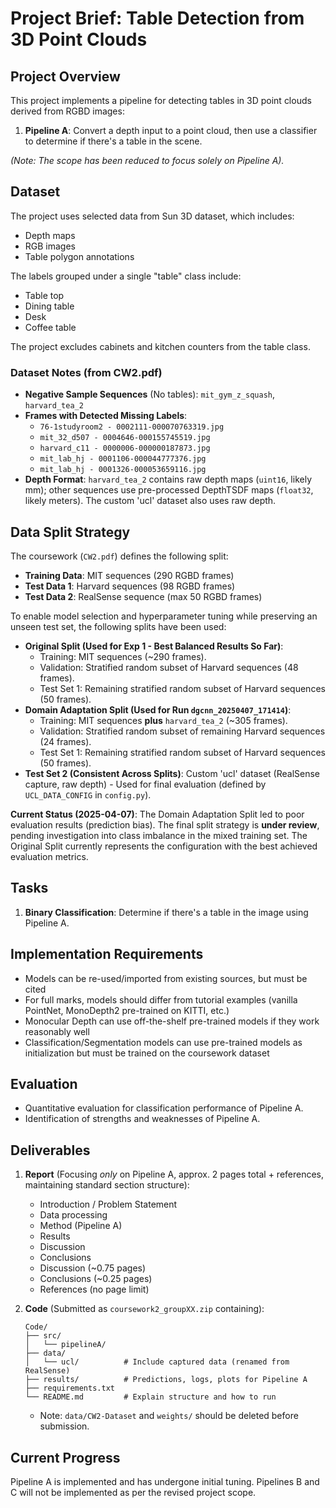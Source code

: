 # Project Brief: Table Detection from 3D Point Clouds

## Project Overview

This project implements a pipeline for detecting tables in 3D point clouds derived from RGBD images:

1. **Pipeline A**: Convert a depth input to a point cloud, then use a classifier to determine if there's a table in the scene.

_(Note: The scope has been reduced to focus solely on Pipeline A)._

## Dataset

The project uses selected data from Sun 3D dataset, which includes:

- Depth maps
- RGB images
- Table polygon annotations

The labels grouped under a single "table" class include:

- Table top
- Dining table
- Desk
- Coffee table

The project excludes cabinets and kitchen counters from the table class.

### Dataset Notes (from CW2.pdf)

- **Negative Sample Sequences** (No tables): `mit_gym_z_squash`, `harvard_tea_2`
- **Frames with Detected Missing Labels**:
  - `76-1studyroom2 - 0002111-000070763319.jpg`
  - `mit_32_d507 - 0004646-000155745519.jpg`
  - `harvard_c11 - 0000006-000000187873.jpg`
  - `mit_lab_hj - 0001106-000044777376.jpg`
  - `mit_lab_hj - 0001326-000053659116.jpg`
- **Depth Format**: `harvard_tea_2` contains raw depth maps (`uint16`, likely mm); other sequences use pre-processed DepthTSDF maps (`float32`, likely meters). The custom 'ucl' dataset also uses raw depth.

## Data Split Strategy

The coursework (`CW2.pdf`) defines the following split:

- **Training Data**: MIT sequences (290 RGBD frames)
- **Test Data 1**: Harvard sequences (98 RGBD frames)
- **Test Data 2**: RealSense sequence (max 50 RGBD frames)

To enable model selection and hyperparameter tuning while preserving an unseen test set, the following splits have been used:

- **Original Split (Used for Exp 1 - Best Balanced Results So Far)**:
  - Training: MIT sequences (~290 frames).
  - Validation: Stratified random subset of Harvard sequences (48 frames).
  - Test Set 1: Remaining stratified random subset of Harvard sequences (50 frames).
- **Domain Adaptation Split (Used for Run `dgcnn_20250407_171414`)**:
  - Training: MIT sequences **plus** `harvard_tea_2` (~305 frames).
  - Validation: Stratified random subset of remaining Harvard sequences (24 frames).
  - Test Set 1: Remaining stratified random subset of Harvard sequences (50 frames).
- **Test Set 2 (Consistent Across Splits)**: Custom 'ucl' dataset (RealSense capture, raw depth) - Used for final evaluation (defined by `UCL_DATA_CONFIG` in `config.py`).

**Current Status (2025-04-07)**: The Domain Adaptation Split led to poor evaluation results (prediction bias). The final split strategy is **under review**, pending investigation into class imbalance in the mixed training set. The Original Split currently represents the configuration with the best achieved evaluation metrics.

## Tasks

1. **Binary Classification**: Determine if there's a table in the image using Pipeline A.

## Implementation Requirements

- Models can be re-used/imported from existing sources, but must be cited
- For full marks, models should differ from tutorial examples (vanilla PointNet, MonoDepth2 pre-trained on KITTI, etc.)
- Monocular Depth can use off-the-shelf pre-trained models if they work reasonably well
- Classification/Segmentation models can use pre-trained models as initialization but must be trained on the coursework dataset

## Evaluation

- Quantitative evaluation for classification performance of Pipeline A.
- Identification of strengths and weaknesses of Pipeline A.

## Deliverables

1. **Report** (Focusing _only_ on Pipeline A, approx. 2 pages total + references, maintaining standard section structure):

   - Introduction / Problem Statement
   - Data processing
   - Method (Pipeline A)
   - Results
   - Discussion
   - Conclusions
   - Discussion (~0.75 pages)
   - Conclusions (~0.25 pages)
   - References (no page limit)

2. **Code** (Submitted as `coursework2_groupXX.zip` containing):
   ```
   Code/
   ├── src/
   │   └── pipelineA/
   ├── data/
   │   └── ucl/          # Include captured data (renamed from RealSense)
   ├── results/          # Predictions, logs, plots for Pipeline A
   ├── requirements.txt
   └── README.md         # Explain structure and how to run
   ```
   - Note: `data/CW2-Dataset` and `weights/` should be deleted before submission.

## Current Progress

Pipeline A is implemented and has undergone initial tuning. Pipelines B and C will not be implemented as per the revised project scope.
